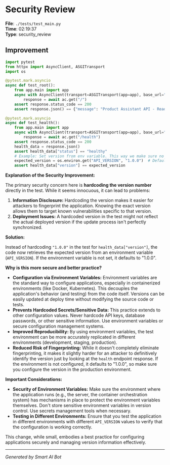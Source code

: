 # Security Review

**File**: `./tests/test_main.py`  
**Time**: 02:19:37  
**Type**: security_review

## Improvement

```python
import pytest
from httpx import AsyncClient, ASGITransport
import os

@pytest.mark.asyncio
async def test_root():
    from app.main import app
    async with AsyncClient(transport=ASGITransport(app=app), base_url="http://test") as ac:
        response = await ac.get("/")
    assert response.status_code == 200
    assert response.json() == {"message": "Product Assistant API - Ready to help you find products"}

@pytest.mark.asyncio
async def test_health():
    from app.main import app
    async with AsyncClient(transport=ASGITransport(app=app), base_url="http://test") as ac:
        response = await ac.get("/health")
    assert response.status_code == 200
    health_data = response.json()
    assert health_data["status"] == "healthy"
    # Example: Set version from env variable. This way we make sure no hardcoded version makes its way into the production build.
    expected_version = os.environ.get("API_VERSION", "1.0.0")  # Default to "1.0.0" if env var not set
    assert health_data["version"] == expected_version

```

**Explanation of the Security Improvement:**

The primary security concern here is **hardcoding the version number** directly in the test.  While it seems innocuous, it can lead to problems:

1.  **Information Disclosure:**  Hardcoding the version makes it easier for attackers to fingerprint the application.  Knowing the exact version allows them to target known vulnerabilities specific to that version.
2.  **Deployment Issues:** A hardcoded version in the test might not reflect the actual deployed version if the update process isn't perfectly synchronized.

**Solution:**

Instead of hardcoding `"1.0.0"` in the test for `health_data["version"]`, the code now retrieves the expected version from an environment variable (`API_VERSION`).  If the environment variable is not set, it defaults to "1.0.0".

**Why is this more secure and better practice?**

*   **Configuration via Environment Variables:**  Environment variables are the standard way to configure applications, especially in containerized environments (like Docker, Kubernetes).  This decouples the application's behavior (and testing) from the code itself.  Versions can be easily updated at deploy time without modifying the source code or tests.
*   **Prevents Hardcoded Secrets/Sensitive Data:**  This practice extends to other configuration values.  Never hardcode API keys, database passwords, or other sensitive information.  Use environment variables or secure configuration management systems.
*   **Improved Reproducibility:** By using environment variables, the test environment can be more accurately replicated in different environments (development, staging, production).
*   **Reduced Risk of Fingerprinting:** While it doesn't completely eliminate fingerprinting, it makes it slightly harder for an attacker to definitively identify the version just by looking at the `health` endpoint response.  If the environment is not configured, it defaults to "1.0.0", so make sure you configure the version in the production environment.

**Important Considerations:**

*   **Security of Environment Variables:**  Make sure the environment where the application runs (e.g., the server, the container orchestration system) has mechanisms in place to protect the environment variables themselves.  Don't store sensitive environment variables in version control.  Use secrets management tools when necessary.
*   **Testing in Different Environments:**  Ensure that you test the application in different environments with different `API_VERSION` values to verify that the configuration is working correctly.

This change, while small, embodies a best practice for configuring applications securely and managing version information effectively.

---
*Generated by Smart AI Bot*
